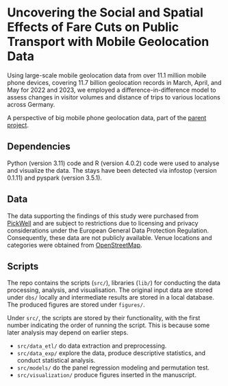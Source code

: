 # Uncovering the Social and Spatial Effects of Fare Cuts on Public Transport with Mobile Geolocation Data
Using large-scale mobile geolocation data from over 11.1 million mobile phone devices, covering 11.7 billion geolocation records in March, April, and May for 2022 and 2023, we employed a difference-in-difference model to assess changes in visitor volumes and distance of trips to various locations across Germany.

A perspective of big mobile phone geolocation data, part of the [parent project](https://github.com/MobiSegInsights).

## Dependencies
Python (version 3.11) code and R (version 4.0.2) code were used to analyse and visualize the data. 
The stays have been detected via infostop (version 0.1.11) and pyspark (version 3.5.1).

## Data
The data supporting the findings of this study were purchased from [PickWell](https://www.pickwell.co/) and 
are subject to restrictions due to licensing 
and privacy considerations under the European General Data Protection Regulation. 
Consequently, these data are not publicly available. 
Venue locations and categories were obtained from [OpenStreetMap](https://download.geofabrik.de/europe.html).

## Scripts
The repo contains the scripts (`src/`), libraries (`lib/`) for conducting the data processing, analysis, and visualisation.
The original input data are stored under `dbs/` locally and intermediate results are stored in a local database.
The produced figures are stored under `figures/`.

Under `src/`, the scripts are stored by their functionality, with the first number indicating the
order of running the script.
This is because some later analysis may depend on earlier steps.

- `src/data_etl/` do data extraction and preprocessing.
- `src/data_exp/` explore the data, produce descriptive statistics, and conduct statistical analysis.
- `src/models/` do the panel regression modeling and permutation test.
- `src/visualization/` produce figures inserted in the manuscript.